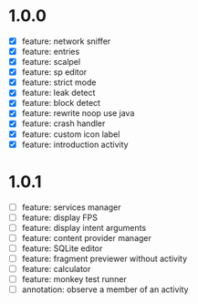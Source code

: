 # 1.0.0
- [x] feature: network sniffer
- [x] feature: entries
- [x] feature: scalpel
- [x] feature: sp editor
- [x] feature: strict mode
- [x] feature: leak detect
- [x] feature: block detect
- [x] feature: rewrite noop use java
- [x] feature: crash handler
- [x] feature: custom icon label
- [x] feature: introduction activity

# 1.0.1
- [ ] feature: services manager
- [ ] feature: display FPS
- [ ] feature: display intent arguments
- [ ] feature: content provider manager
- [ ] feature: SQLite editor
- [ ] feature: fragment previewer without activity
- [ ] feature: calculator
- [ ] feature: monkey test runner
- [ ] annotation: observe a member of an activity